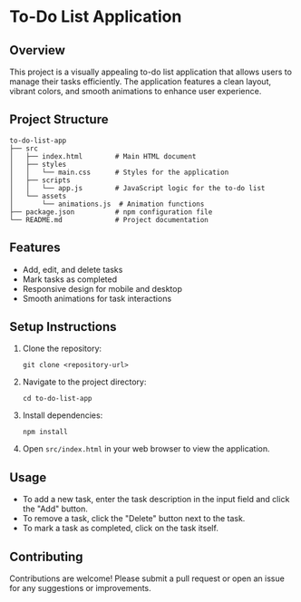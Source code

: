 # To-Do List Application

## Overview
This project is a visually appealing to-do list application that allows users to manage their tasks efficiently. The application features a clean layout, vibrant colors, and smooth animations to enhance user experience.

## Project Structure
```
to-do-list-app
├── src
│   ├── index.html        # Main HTML document
│   ├── styles
│   │   └── main.css      # Styles for the application
│   ├── scripts
│   │   └── app.js        # JavaScript logic for the to-do list
│   └── assets
│       └── animations.js  # Animation functions
├── package.json          # npm configuration file
└── README.md             # Project documentation
```

## Features
- Add, edit, and delete tasks
- Mark tasks as completed
- Responsive design for mobile and desktop
- Smooth animations for task interactions

## Setup Instructions
1. Clone the repository:
   ```
   git clone <repository-url>
   ```
2. Navigate to the project directory:
   ```
   cd to-do-list-app
   ```
3. Install dependencies:
   ```
   npm install
   ```
4. Open `src/index.html` in your web browser to view the application.

## Usage
- To add a new task, enter the task description in the input field and click the "Add" button.
- To remove a task, click the "Delete" button next to the task.
- To mark a task as completed, click on the task itself.

## Contributing
Contributions are welcome! Please submit a pull request or open an issue for any suggestions or improvements.